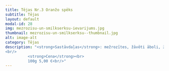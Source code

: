 ```yaml
---
title: Tējas Nr.3 Oranžo spēks
subtitle: Tējas
layout: default
modal-id: 28
img: mezrozisu-un-smilkserksu-ievarijums.jpg
thumbnail: mezrozisu-un-smilkserksu--thumbnail.jpg
alt: image-alt
category: Tējas
description: "<strong>Sastāvdaļas</strong>: mežrozītes, žāvēti āboli, žāvētas cidonijas, smiltsēkšķi, citronu miziņas, kardamons, anīss.<br/>
<br/>
          <strong>Cena</strong><br>
          100g 5,00 €<br/>"
---
```

